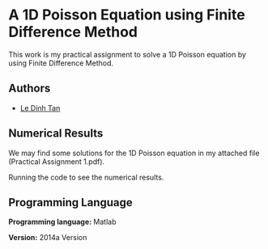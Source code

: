 
# A 1D Poisson Equation using Finite Difference Method

This work is my practical assignment to solve a 1D Poisson equation 
by using Finite Difference Method.


## Authors

- [Le Dinh Tan](https://github.com/ledinhtan)


## Numerical Results

We may find some solutions for the 1D Poisson equation in my 
attached file (Practical Assignment 1.pdf).

Running the code to see the numerical results.
## Programming Language

**Programming language:** Matlab

**Version:** 2014a Version